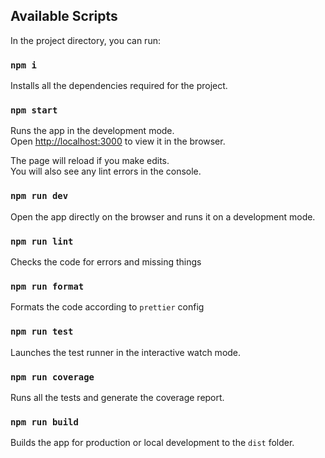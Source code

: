 ## Available Scripts

In the project directory, you can run:

### `npm i`

Installs all the dependencies required for the project.<br />

### `npm start`

Runs the app in the development mode.<br />
Open [http://localhost:3000](http://localhost:3000) to view it in the browser.

The page will reload if you make edits.<br />
You will also see any lint errors in the console.

### `npm run dev`

Open the app directly on the browser and runs it on a development mode.<br />

### `npm run lint`

Checks the code for errors and missing things

### `npm run format`

Formats the code according to `prettier` config

### `npm run test`

Launches the test runner in the interactive watch mode.<br />

### `npm run coverage`

Runs all the tests and generate the coverage report.<br />

### `npm run build`

Builds the app for production or local development to the `dist` folder.<br />
